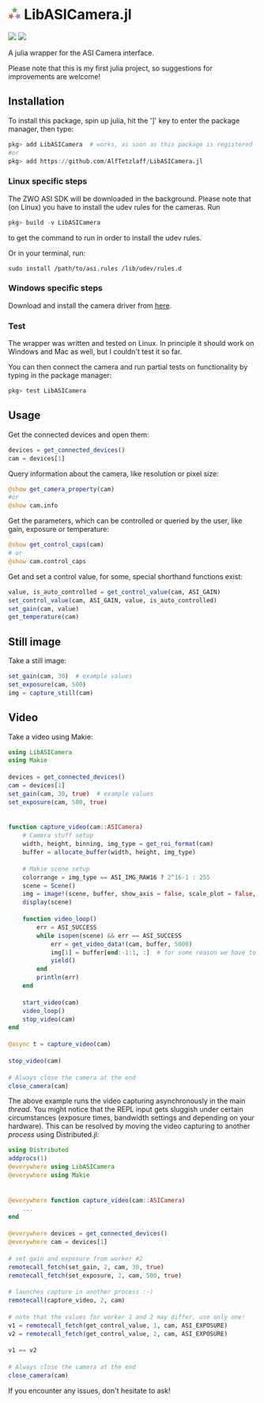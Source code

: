 # <img src="/docs/LibASICamera_logo.svg?raw=true&sanitize=true" width="5%"> LibASICamera.jl

[![](https://img.shields.io/badge/docs-dev-blue)](https://alftetzlaff.github.io/LibASICamera.jl/dev/)
[![](https://img.shields.io/badge/ZWO-ASI-critical)](https://astronomy-imaging-camera.com/)

A julia wrapper for the ASI Camera interface.

Please note that this is my first julia project, so suggestions for improvements are welcome!

## Installation

To install this package, spin up julia, hit the ']' key to enter the package manager, then type:

```julia
pkg> add LibASICamera  # works, as soon as this package is registered
#or
pkg> add https://github.com/AlfTetzlaff/LibASICamera.jl
```

### Linux specific steps

The ZWO ASI SDK will be downloaded in the background. Please note that (on Linux) you have to install the udev rules for the cameras. Run

```julia
pkg> build -v LibASICamera
```

to get the command to run in order to install the udev rules.

Or in your terminal, run:

```
sudo install /path/to/asi.rules /lib/udev/rules.d
```

### Windows specific steps

Download and install the camera driver from [here](https://astronomy-imaging-camera.com/software-drivers).

### Test

The wrapper was written and tested on Linux. In principle it should work on Windows and Mac as well, but I couldn't test it so far.

You can then connect the camera and run partial tests on functionality by typing in the package manager:

```julia
pkg> test LibASICamera
```

## Usage

Get the connected devices and open them:

```julia
devices = get_connected_devices()
cam = devices[1]
```

Query information about the camera, like resolution or pixel size:

```julia
@show get_camera_property(cam)
#or
@show cam.info
```

Get the parameters, which can be controlled or queried by the user, like gain, exposure or temperature:

```julia
@show get_control_caps(cam)
# or
@show cam.control_caps
```

Get and set a control value, for some, special shorthand functions exist:

```julia
value, is_auto_controlled = get_control_value(cam, ASI_GAIN)
set_control_value(cam, ASI_GAIN, value, is_auto_controlled)
set_gain(cam, value)
get_temperature(cam)
```

## Still image

Take a still image:

```julia
set_gain(cam, 30)  # example values
set_exposure(cam, 500)
img = capture_still(cam)
```

## Video

Take a video using Makie:

```julia
using LibASICamera
using Makie

devices = get_connected_devices()
cam = devices[1]
set_gain(cam, 30, true)  # example values
set_exposure(cam, 500, true)


function capture_video(cam::ASICamera)
    # Camera stuff setup
    width, height, binning, img_type = get_roi_format(cam)
    buffer = allocate_buffer(width, height, img_type)

    # Makie scene setup
    colorrange = img_type == ASI_IMG_RAW16 ? 2^16-1 : 255
    scene = Scene()
    img = image!(scene, buffer, show_axis = false, scale_plot = false,          colorrange=(0,colorrange))[end]
    display(scene)

    function video_loop()
        err = ASI_SUCCESS
        while isopen(scene) && err == ASI_SUCCESS
            err = get_video_data!(cam, buffer, 5000)
            img[1] = buffer[end:-1:1, :]  # for some reason we have to flip x
            yield()
        end
        println(err)
    end

    start_video(cam)
    video_loop()
    stop_video(cam)
end

@async t = capture_video(cam)

stop_video(cam)

# Always close the camera at the end
close_camera(cam)
```

The above example runs the video capturing asynchronously in the main _thread_. You might notice that the REPL input gets sluggish under certain circumstances (exposure times, bandwidth settings and depending on your hardware). This can be resolved by moving the video capturing to another _process_ using Distributed.jl:

```julia
using Distributed
addprocs(1)
@everywhere using LibASICamera
@everywhere using Makie


@everywhere function capture_video(cam::ASICamera)
    ...
end

@everywhere devices = get_connected_devices()
@everywhere cam = devices[1]

# set gain and exposure from worker #2
remotecall_fetch(set_gain, 2, cam, 30, true)
remotecall_fetch(set_exposure, 2, cam, 500, true)

# launches capture in another process :-)
remotecall(capture_video, 2, cam)

# note that the values for worker 1 and 2 may differ, use only one!
v1 = remotecall_fetch(get_control_value, 1, cam, ASI_EXPOSURE)
v2 = remotecall_fetch(get_control_value, 2, cam, ASI_EXPOSURE)

v1 == v2

# Always close the camera at the end
close_camera(cam)
```

If you encounter any issues, don't hesitate to ask!
